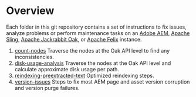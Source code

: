 # Overview
Each folder in this git repository contains a set of instructions to fix issues, analyze problems or perform maintenance tasks on an [Adobe AEM](https://www.adobe.com/marketing/experience-manager.html), [Apache Sling](https://sling.apache.org/), [Apache Jackrabbit Oak](https://jackrabbit.apache.org/oak/), or [Apache Felix](https://felix.apache.org/) instance.

1. [count-nodes](count-nodes) Traverse the nodes at the Oak API level to find any inconsistencies.
2. [disk-usage-analysis](disk-usage-analysis) Traverse the nodes at the Oak API level and calculate approximate disk usage per path.
3. [reindexing-preextracted-text](reindexing-preextracted-text) Optimized reindexing steps.
4. [version-issues](version-issues) Steps to fix most AEM page and asset version corruption and version purge failures.
